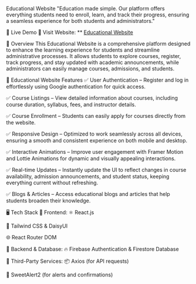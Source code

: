 Educational Website
"Education made simple. Our platform offers everything students need to enroll, learn, and track their progress, ensuring a seamless experience for both students and administrators."

📌 Live Demo
🔗 Visit Website: ** [Educational Website](https://educations-fb2da.web.app)  

📖 Overview
This Educational Website is a comprehensive platform designed to enhance the learning experience for students and streamline administrative processes. It allows students to explore courses, register, track progress, and stay updated with academic announcements, while administrators can easily manage courses, admissions, and students.

🛒 Educational Website Features
✅ User Authentication – Register and log in effortlessly using Google authentication for quick access.

✅ Course Listings – View detailed information about courses, including course duration, syllabus, fees, and instructor details.

✅ Course Enrollment – Students can easily apply for courses directly from the website.

✅ Responsive Design – Optimized to work seamlessly across all devices, ensuring a smooth and consistent experience on both mobile and desktop.

✅ Interactive Animations – Improve user engagement with Framer Motion and Lottie Animations for dynamic and visually appealing interactions.

✅ Real-time Updates – Instantly update the UI to reflect changes in course availability, admission announcements, and student status, keeping everything current without refreshing.

✅ Blogs & Articles – Access educational blogs and articles that help students broaden their knowledge.

🖥️ Tech Stack
🔹 Frontend:
⚛️ React.js

🎨 Tailwind CSS & DaisyUI

🌐 React Router DOM

🔹 Backend & Database:
🔥 Firebase Authentication & Firestore Database

🔹 Third-Party Services:
📦 Axios (for API requests)

🍭 SweetAlert2 (for alerts and confirmations)

